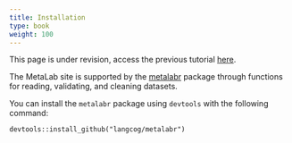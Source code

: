 ```yaml
---
title: Installation
type: book
weight: 100
---
```

This page is under revision, access the previous tutorial [here](https://langcog.github.io/metalab2/documentation.html).

The MetaLab site is supported by the [metalabr](https://github.com/langcog/metalabr) package through functions for reading, validating, and cleaning datasets. 

You can install the `metalabr` package using `devtools` with the following command:


`devtools::install_github("langcog/metalabr")`